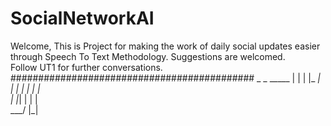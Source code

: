 # SocialNetworkAI
Welcome,
This is Project for making the work of daily social updates easier through Speech To Text Methodology.
Suggestions are welcomed.	
Follow UT1 for further conversations.
############################################
	 _   _ _____ 
	| | | |_   _|
	| | | | | |  
	| |_| | | |  
	 \___/  |_|  
             





